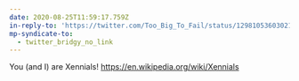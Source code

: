 ```yaml
---
date: 2020-08-25T11:59:17.759Z
in-reply-to: 'https://twitter.com/Too_Big_To_Fail/status/1298105360302186498?s=20'
mp-syndicate-to:
  - twitter_bridgy_no_link
---
```


You (and I) are Xennials!    https://en.wikipedia.org/wiki/Xennials
